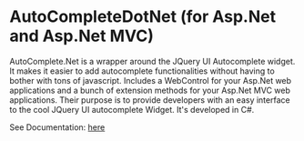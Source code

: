 # AutoCompleteDotNet (for Asp.Net and Asp.Net MVC)

AutoComplete.Net is a wrapper around the JQuery UI Autocomplete widget.
It makes it easier to add autocomplete functionalities without having to bother with tons of javascript.
Includes a WebControl for your Asp.Net web applications and a bunch of extension methods for your Asp.Net MVC web applications.
Their purpose is to provide developers with an easy interface to the cool JQuery UI autocomplete Widget.
It's developed in C#.


See Documentation: [here](https://github.com/ilmatte/AutoCompleteDotNet/blob/master/docs/Documentation.md)
